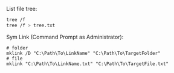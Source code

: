 List file tree:
```bash
tree /f
tree /f > tree.txt
```

Sym Link (Command Prompt as Administrator):
```shell
# folder
mklink /D "C:\Path\To\LinkName" "C:\Path\To\TargetFolder"
# file
mklink "C:\Path\To\LinkName.txt" "C:\Path\To\TargetFile.txt"
```
